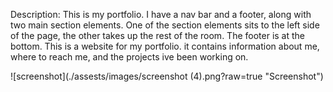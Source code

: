 Description:
This is my portfolio. I have a nav bar and a footer, along with two main section elements. One of the section elements sits to the left side of the page, the other takes up the rest of the room. The footer is at the bottom.
This is a website for my portfolio. it contains information about me, where to reach me, and the projects ive been working on.

![screenshot](./assests/images/screenshot (4).png?raw=true "Screenshot")

